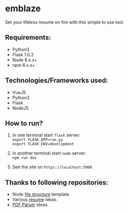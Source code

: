# emblaze
Set your lifeless resume on fire with this simple to use tool.

## Requirements:
- Python3
- Flask 1.0.2
- Node 8.x.x+
- npm 6.x.x+

## Technologies/Frameworks used:
- VueJS
- Python3
- Flask
- NodeJS

## How to run?
1. In one terminal start `flask` server:<br>
`export FLASK_APP=run.py`<br>
`export FLASK_ENV=development`<br>

2. In another terminal start `node` server:<br>
`npm run dev`

3. See the site on `https://localhost:5000`


## Thanks to following repositories:
- Node [file structure](https://github.com/jondot/hygen) template.
- Various [resume](https://github.com/salomonelli/best-resume-ever) ideas.
- [PDF Parser](https://github.com/bjherger/ResumeParser) ideas.
